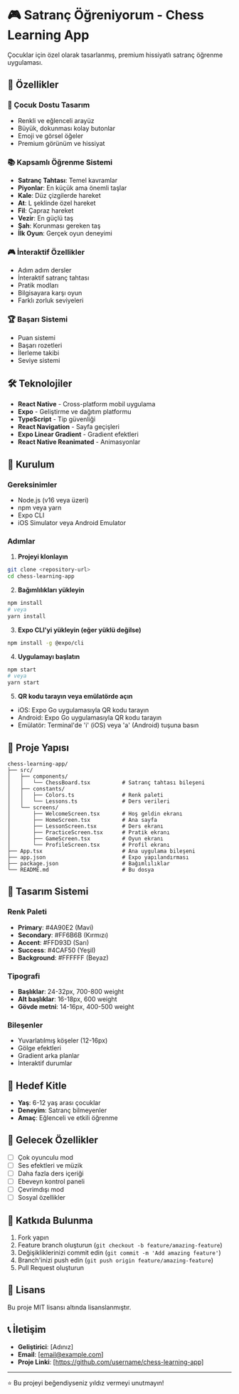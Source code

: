 # 🎮 Satranç Öğreniyorum - Chess Learning App

Çocuklar için özel olarak tasarlanmış, premium hissiyatlı satranç öğrenme uygulaması.

## 📱 Özellikler

### 🎯 Çocuk Dostu Tasarım
- Renkli ve eğlenceli arayüz
- Büyük, dokunması kolay butonlar
- Emoji ve görsel öğeler
- Premium görünüm ve hissiyat

### 📚 Kapsamlı Öğrenme Sistemi
- **Satranç Tahtası**: Temel kavramlar
- **Piyonlar**: En küçük ama önemli taşlar
- **Kale**: Düz çizgilerde hareket
- **At**: L şeklinde özel hareket
- **Fil**: Çapraz hareket
- **Vezir**: En güçlü taş
- **Şah**: Korunması gereken taş
- **İlk Oyun**: Gerçek oyun deneyimi

### 🎮 İnteraktif Özellikler
- Adım adım dersler
- İnteraktif satranç tahtası
- Pratik modları
- Bilgisayara karşı oyun
- Farklı zorluk seviyeleri

### 🏆 Başarı Sistemi
- Puan sistemi
- Başarı rozetleri
- İlerleme takibi
- Seviye sistemi

## 🛠️ Teknolojiler

- **React Native** - Cross-platform mobil uygulama
- **Expo** - Geliştirme ve dağıtım platformu
- **TypeScript** - Tip güvenliği
- **React Navigation** - Sayfa geçişleri
- **Expo Linear Gradient** - Gradient efektleri
- **React Native Reanimated** - Animasyonlar

## 🚀 Kurulum

### Gereksinimler
- Node.js (v16 veya üzeri)
- npm veya yarn
- Expo CLI
- iOS Simulator veya Android Emulator

### Adımlar

1. **Projeyi klonlayın**
```bash
git clone <repository-url>
cd chess-learning-app
```

2. **Bağımlılıkları yükleyin**
```bash
npm install
# veya
yarn install
```

3. **Expo CLI'yi yükleyin (eğer yüklü değilse)**
```bash
npm install -g @expo/cli
```

4. **Uygulamayı başlatın**
```bash
npm start
# veya
yarn start
```

5. **QR kodu tarayın veya emülatörde açın**
- iOS: Expo Go uygulamasıyla QR kodu tarayın
- Android: Expo Go uygulamasıyla QR kodu tarayın
- Emülatör: Terminal'de 'i' (iOS) veya 'a' (Android) tuşuna basın

## 📁 Proje Yapısı

```
chess-learning-app/
├── src/
│   ├── components/
│   │   └── ChessBoard.tsx          # Satranç tahtası bileşeni
│   ├── constants/
│   │   ├── Colors.ts               # Renk paleti
│   │   └── Lessons.ts              # Ders verileri
│   └── screens/
│       ├── WelcomeScreen.tsx       # Hoş geldin ekranı
│       ├── HomeScreen.tsx          # Ana sayfa
│       ├── LessonScreen.tsx        # Ders ekranı
│       ├── PracticeScreen.tsx      # Pratik ekranı
│       ├── GameScreen.tsx          # Oyun ekranı
│       └── ProfileScreen.tsx       # Profil ekranı
├── App.tsx                         # Ana uygulama bileşeni
├── app.json                        # Expo yapılandırması
├── package.json                    # Bağımlılıklar
└── README.md                       # Bu dosya
```

## 🎨 Tasarım Sistemi

### Renk Paleti
- **Primary**: #4A90E2 (Mavi)
- **Secondary**: #FF6B6B (Kırmızı)
- **Accent**: #FFD93D (Sarı)
- **Success**: #4CAF50 (Yeşil)
- **Background**: #FFFFFF (Beyaz)

### Tipografi
- **Başlıklar**: 24-32px, 700-800 weight
- **Alt başlıklar**: 16-18px, 600 weight
- **Gövde metni**: 14-16px, 400-500 weight

### Bileşenler
- Yuvarlatılmış köşeler (12-16px)
- Gölge efektleri
- Gradient arka planlar
- İnteraktif durumlar

## 🎯 Hedef Kitle

- **Yaş**: 6-12 yaş arası çocuklar
- **Deneyim**: Satranç bilmeyenler
- **Amaç**: Eğlenceli ve etkili öğrenme

## 🔮 Gelecek Özellikler

- [ ] Çok oyunculu mod
- [ ] Ses efektleri ve müzik
- [ ] Daha fazla ders içeriği
- [ ] Ebeveyn kontrol paneli
- [ ] Çevrimdışı mod
- [ ] Sosyal özellikler

## 🤝 Katkıda Bulunma

1. Fork yapın
2. Feature branch oluşturun (`git checkout -b feature/amazing-feature`)
3. Değişikliklerinizi commit edin (`git commit -m 'Add amazing feature'`)
4. Branch'inizi push edin (`git push origin feature/amazing-feature`)
5. Pull Request oluşturun

## 📄 Lisans

Bu proje MIT lisansı altında lisanslanmıştır.

## 📞 İletişim

- **Geliştirici**: [Adınız]
- **Email**: [email@example.com]
- **Proje Linki**: [https://github.com/username/chess-learning-app]

---

⭐ Bu projeyi beğendiyseniz yıldız vermeyi unutmayın! 